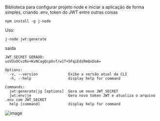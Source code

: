 Biblioteca para configurar projeto node e iniciar a aplicação de forma simples, criando .env, token do JWT entre outras coisas

```
npm install -g j-node
```

Uso:
```
j-node jwt:generate
```

saida
```
JWT_SECRET GERADO:
uoVUxOCvzRx+KvNCagQcpUvf/w1T+5FqiEdzRmQxOoA=
```

```
Options:
  -v, --version              Exibe a versão atual da CLI
  -h, --help                 display help for command

Commands:
  jwt:generate|jg [options]  Gera um novo JWT_SECRET
  jwt:env|je                 Gera novo token JWT e atualiza o arquivo .env com JWT_SECRET
  help [command]             display help for command
```

![image](https://github.com/user-attachments/assets/dd13bb37-f4c0-4519-8089-15425d29642f)
